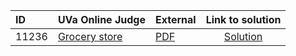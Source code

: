 | ID | UVa Online Judge | External | Link to solution |
|:---|:---|:---|:---:|
| 11236 | [Grocery store](https://onlinejudge.org/index.php?option=com_onlinejudge&Itemid=8&category=24&page=show_problem&problem=2177) | [PDF](https://onlinejudge.org/external/112/11236.pdf) | [Solution](https%3A//github.com/versenyi98/programming-contests/tree/master/UVa%20Online%20Judge/11236%2520-%2520Grocery%2520store)|
